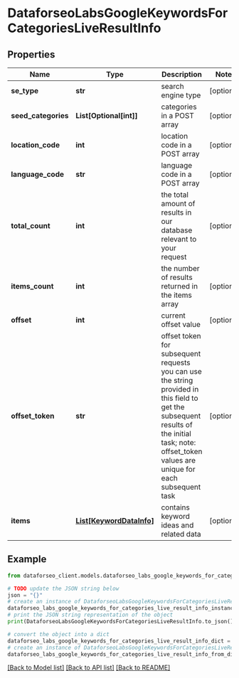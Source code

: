 # DataforseoLabsGoogleKeywordsForCategoriesLiveResultInfo


## Properties

Name | Type | Description | Notes
------------ | ------------- | ------------- | -------------
**se_type** | **str** | search engine type | [optional] 
**seed_categories** | **List[Optional[int]]** | categories in a POST array | [optional] 
**location_code** | **int** | location code in a POST array | [optional] 
**language_code** | **str** | language code in a POST array | [optional] 
**total_count** | **int** | the total amount of results in our database relevant to your request | [optional] 
**items_count** | **int** | the number of results returned in the items array | [optional] 
**offset** | **int** | current offset value | [optional] 
**offset_token** | **str** | offset token for subsequent requests you can use the string provided in this field to get the subsequent results of the initial task; note: offset_token values are unique for each subsequent task | [optional] 
**items** | [**List[KeywordDataInfo]**](KeywordDataInfo.md) | contains keyword ideas and related data | [optional] 

## Example

```python
from dataforseo_client.models.dataforseo_labs_google_keywords_for_categories_live_result_info import DataforseoLabsGoogleKeywordsForCategoriesLiveResultInfo

# TODO update the JSON string below
json = "{}"
# create an instance of DataforseoLabsGoogleKeywordsForCategoriesLiveResultInfo from a JSON string
dataforseo_labs_google_keywords_for_categories_live_result_info_instance = DataforseoLabsGoogleKeywordsForCategoriesLiveResultInfo.from_json(json)
# print the JSON string representation of the object
print(DataforseoLabsGoogleKeywordsForCategoriesLiveResultInfo.to_json())

# convert the object into a dict
dataforseo_labs_google_keywords_for_categories_live_result_info_dict = dataforseo_labs_google_keywords_for_categories_live_result_info_instance.to_dict()
# create an instance of DataforseoLabsGoogleKeywordsForCategoriesLiveResultInfo from a dict
dataforseo_labs_google_keywords_for_categories_live_result_info_from_dict = DataforseoLabsGoogleKeywordsForCategoriesLiveResultInfo.from_dict(dataforseo_labs_google_keywords_for_categories_live_result_info_dict)
```
[[Back to Model list]](../README.md#documentation-for-models) [[Back to API list]](../README.md#documentation-for-api-endpoints) [[Back to README]](../README.md)


